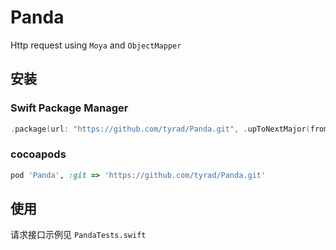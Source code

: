 # Panda
Http request using `Moya` and `ObjectMapper`


## 安装

### Swift Package Manager  

```swift
.package(url: "https://github.com/tyrad/Panda.git", .upToNextMajor(from: "0.0.4")),
```

### cocoapods

```ruby
pod 'Panda', :git => 'https://github.com/tyrad/Panda.git'
```

## 使用

请求接口示例见 `PandaTests.swift`
